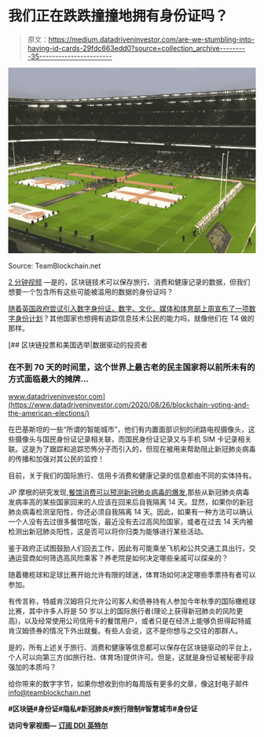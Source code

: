 # 我们正在跌跌撞撞地拥有身份证吗？

> 原文：<https://medium.datadriveninvestor.com/are-we-stumbling-into-having-id-cards-29fdc663edd0?source=collection_archive---------35----------------------->

![](img/ff9e739bdc2494e7f1b40018d5c38855.png)

Source: TeamBlockchain.net

[2 分钟视频](https://youtu.be/MVThYneXQDE) —是的，区块链技术可以保存旅行、消费和健康记录的数据，但我们想要一个包含所有这些可能被滥用的数据的身份证吗？

[随着英国政府尝试引入数字身份证，数字、文化、媒体和体育部上周宣布了一项数字身份计划](https://www.computerweekly.com/news/252488415/UK-government-unveils-next-steps-in-digital-identity-plans)？其他国家也想拥有追踪信息技术公民的能力吗，就像他们在 T4 做的那样。

[](https://www.datadriveninvestor.com/2020/08/26/blockchain-voting-and-the-american-elections/) [## 区块链投票和美国选举|数据驱动的投资者

### 在不到 70 天的时间里，这个世界上最古老的民主国家将以前所未有的方式面临最大的摊牌…

www.datadriveninvestor.com](https://www.datadriveninvestor.com/2020/08/26/blockchain-voting-and-the-american-elections/) 

在巴基斯坦的一些“所谓的智能城市”，他们有内置面部识别的闭路电视摄像头，这些摄像头与国民身份证记录相关联，而国民身份证记录又与手机 SIM 卡记录相关联。这是为了跟踪和追踪恐怖分子而引入的，但现在被用来帮助阻止新冠肺炎病毒的传播和加强对其公民的监控！

目前，关于我们的国际旅行、信用卡消费和健康记录的信息都由不同的实体持有。

JP 摩根的研究发现,[餐馆消费可以预测新冠肺炎病毒的爆发](https://www.msn.com/en-us/news/politics/in-restaurant-spending-can-predict-increased-covid-cases-jp-morgan/ar-BB160rYn),那些从新冠肺炎病毒发病率高的某些国家回来的人应该在回来后自我隔离 14 天。显然，如果你的新冠肺炎病毒检测呈阳性，你还必须自我隔离 14 天。因此，如果有一种方法可以确认一个人没有去过很多餐馆吃饭，最近没有去过高风险国家，或者在过去 14 天内被检测出新冠肺炎阳性，这是否可以将你归类为能够进行某些活动。

鉴于政府正试图鼓励人们回去工作，因此有可能乘坐飞机和公共交通工具出行，交通运营商如何筛选高风险乘客？养老院是如何决定哪些亲戚可以探亲的？

随着橄榄球和足球比赛开始允许有限的球迷，体育场如何决定哪些季票持有者可以参加。

有传言称，特威肯汉姆将只允许公司客人和债券持有人参加今年秋季的国际橄榄球比赛，其中许多人将是 50 岁以上的国际旅行者(理论上获得新冠肺炎的风险更高)，以及经常使用公司信用卡的餐馆用户，或者只是在经济上能够负担得起特威肯汉姆债券的情况下外出就餐。有些人会说，这不是你想与之交往的那群人。

是的，所有上述关于旅行、消费和健康等信息都可以保存在区块链驱动的平台上，个人可以向第三方(如旅行社、体育场)提供许可。但是，这就是身份证被秘密手段强加的本质吗？

给你带来的数字字节，如果你想收到你的每周版有更多的文章，像这封电子邮件 info@teamblockchain.net

**#区块链#身份证#隐私#新冠肺炎#旅行限制#智慧城市#身份证**

**访问专家视图—** [**订阅 DDI 英特尔**](https://datadriveninvestor.com/ddi-intel)